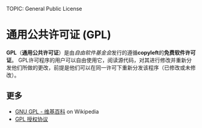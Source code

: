 TOPIC: General Public License

# 通用公共许可证 (GPL)

**GPL**（**通用公共许可证**）是由*自由软件基金会*发行的遵循**copyleft**的**免费软件许可证**。 GPL许可程序的用户可以自由使用它，阅读源代码，对其进行修改并重新分发他们所做的更改，前提是他们可以在同一许可下重新分发该程序（已修改或未修改）。

## 更多

- [GNU GPL - 维基百科](http://en.wikipedia.org/wiki/GNU_General_Public_License) on Wikipedia
- [GPL 授权协议](https://gnu.org/licenses/gpl.html)
